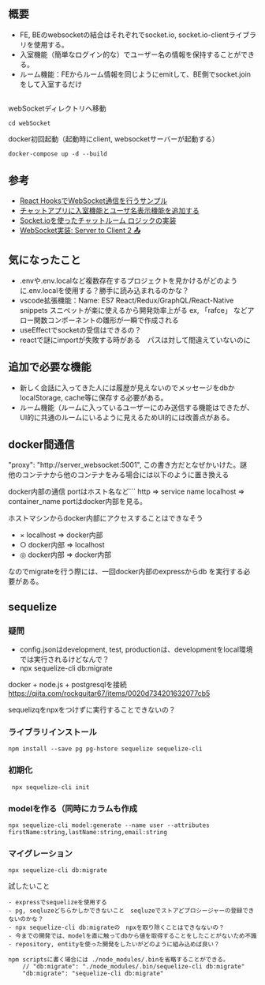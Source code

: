 ## 概要
- FE, BEのwebsocketの結合はそれぞれでsocket.io, socket.io-clientライブラリを使用する。
- 入室機能（簡単なログイン的な）でユーザー名の情報を保持することができる。
- ルーム機能：FEからルーム情報を同じようにemitして、BE側でsocket.joinをして入室するだけ

##

webSocketディレクトリへ移動
```
cd webSocket
```

docker初回起動（起動時にclient, websocketサーバーが起動する）
```
docker-compose up -d --build
```

## 参考
- [React HooksでWebSocket通信を行うサンプル](https://qiita.com/yonetty/items/acc46afa59da1796a767)
- [チャットアプリに入室機能とユーザ名表示機能を追加する](https://tomiko0404.hatenablog.com/entry/2021/12/31/React-chatapp-2)
- [Socket.ioを使ったチャットルーム ロジックの実装](https://qiita.com/ynunokawa/items/564757fe6dbe43d172f8)
- [WebSocket実装: Server to Client 2 📤](https://zenn.dev/mfunyu/books/ft_transcendence/viewer/websocket3)

## 気になったこと
- .envや.env.localなど複数存在するプロジェクトを見かけるがどのように.env.localを使用する？勝手に読み込まれるのかな？
- vscode拡張機能：Name: ES7 React/Redux/GraphQL/React-Native snippets スニペットが楽に使えるから開発効率上がる
    ex, 「rafce」 などアロー関数コンポーネントの雛形が一瞬で作成される
- useEffectでsocketの受信はできるの？
- reactで謎にimportが失敗する時がある　パスは対して間違えていないのに

## 追加で必要な機能
- 新しく会話に入ってきた人には履歴が見えないのでメッセージをdbかlocalStorage, cache等に保存する必要がある。
- ルーム機能（ルームに入っているユーザーにのみ送信する機能はできたが、UI的に共通のルームにいるように見えるためUI的には改善点がある。



## docker間通信
  "proxy": "http://server_websocket:5001", 
  この書き方だとなぜかいけた。謎　他のコンテナから他のコンテナをみる場合には以下のように置き換える
  
  docker内部の通信 portはホスト名など```
  http => service name
  localhost => container_name
  portはdocker内部を見る。

  ホストマシンからdocker内部にアクセスすることはできなそう
  - × localhost => docker内部
  - ○  docker内部 => localhost
  - ◎  docker内部 => docker内部

なのでmigrateを行う際には、一回docker内部のexpressからdb を実行する必要がある。

## sequelize
    
### 疑問
 - config.jsonはdevelopment, test, productionは、developmentをlocal環境では実行されるけどなんで？
 - npx sequelize-cli db:migrate

docker + node.js + postgresqlを接続
 https://qiita.com/rockguitar67/items/0020d734201632077cb5

sequelizqをnpxをつけずに実行することできないの？
 
### ライブラリインストール
```
npm install --save pg pg-hstore sequelize sequelize-cli
```
### 初期化
```
 npx sequelize-cli init
```
### modelを作る（同時にカラムも作成
```
npx sequelize-cli model:generate --name user --attributes firstName:string,lastName:string,email:string
```
### マイグレーション
```
npx sequelize-cli db:migrate
```

試したいこと
```
- expressでsequelizeを使用する
- pg, seqluzeどちらかしかできないこと　seqluzeでストアどプロシージャーの登録できないのかな？
- npx sequelize-cli db:migrateの　npxを取り除くことはできなないの？
- 今までの開発では、modelを直に触ってdbから値を取得することをしたことがないため不識
- repository, entityを使った開発をしたいがどのように組み込めば良い？
```

```
npm scriptsに書く場合には ./node_modules/.binを省略することができる。
    // "db:migrate": "./node_modules/.bin/sequelize-cli db:migrate"
    "db:migrate": "sequelize-cli db:migrate"

```